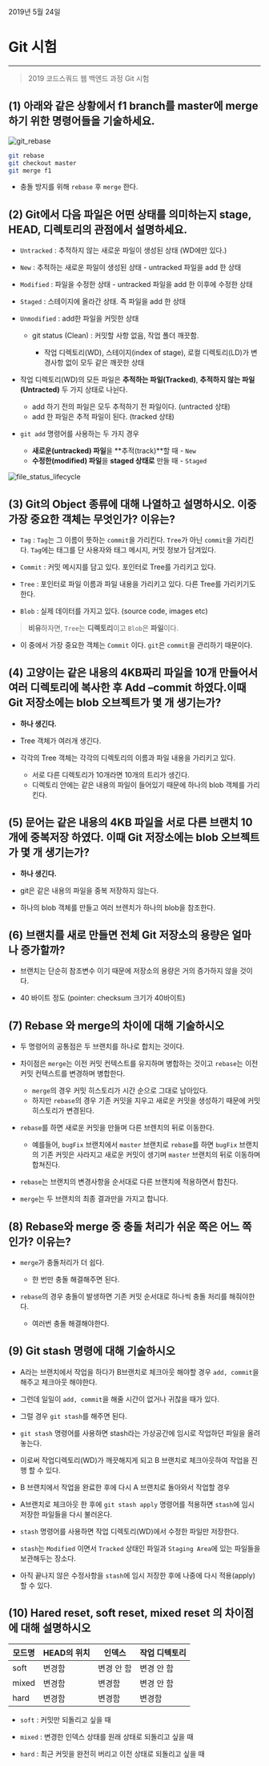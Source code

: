 2019년 5월 24일

# Git 시험

---

> 2019 코드스쿼드 웹 백엔드 과정 Git 시험

## (1) 아래와 같은 상황에서 f1 branch를 master에 merge하기 위한 명령어들을 기술하세요.

![git_rebase](./img/git_test_1.png)

```bash
git rebase
git checkout master
git merge f1
```

- 충돌 방지를 위해 `rebase` 후 `merge` 한다.

## (2) Git에서 다음 파일은 어떤 상태를 의미하는지 stage, HEAD, 디렉토리의 관점에서 설명하세요.

- `Untracked` : 추적하지 않는 새로운 파일이 생성된 상태 (WD에만 있다.)

- `New` : 추적하는 새로운 파일이 생성된 상태 - untracked 파일을 add 한 상태

- `Modified` : 파일을 수정한 상태 - untracked 파일을 add 한 이후에 수정한 상태

- `Staged` : 스테이지에 올라간 상태. 즉 파일을 add 한 상태

- `Unmodified`  : add한 파일을 커밋한 상태 

  - git status (Clean) : 커밋할 사항 없음, 작업 폴더 깨끗함. 

    - 작업 디렉토리(WD), 스테이지(index of stage), 로컬 디렉토리(LD)가 변경사항 없이 모두 같은 깨끗한 상태

- 작업 디렉토리(WD)의 모든 파일은 **추적하는 파일(Tracked)**, **추적하지 않는 파일(Untracted)** 두 가지 상태로 나뉜다.
  - add 하기 전의 파일은 모두 추적하기 전 파일이다. (untracted 상태)
  - add 한 파일은 추적 파일이 된다. (tracked 상태)

- `git add` 명령어를 사용하는 두 가지 경우
  - **새로운(untracked) 파일**을 **추적(track)**할 때 - `New`
  - **수정한(modified) 파일**을 **staged 상태로** 만들 때 - `Staged`

![file_status_lifecycle](./img/file_status_lifecycle.png)

## (3) Git의 Object 종류에 대해 나열하고 설명하시오. 이중 가장 중요한 객체는 무엇인가? 이유는?

- `Tag` : `Tag`는 그 이름이 뜻하는 `commit`을 가리킨다. `Tree`가 아닌 `commit`을 가리킨다. `Tag`에는 태그를 단 사용자와 태그 메시지, 커밋 정보가 담겨있다.

- `Commit` : 커밋 메시지를 담고 있다. 포인터로 Tree를 가리키고 있다.

- `Tree` : 포인터로 파일 이름과 파일 내용을 가리키고 있다. 다른 Tree를 가리키기도 한다.

- `Blob` : 실제 데이터를 가지고 있다. (source code, images etc)

> **비유**하자면, `Tree`는 **디렉토리**이고 `Blob`은 **파일**이다.

- 이 중에서 가장 중요한 객체는 `Commit` 이다. `git`은 `commit`을 관리하기 때문이다.

## (4) 고양이는 같은 내용의 4KB짜리 파일을 10개 만들어서 여러 디렉토리에 복사한 후 Add –commit 하였다.이때 Git 저장소에는 blob 오브젝트가 몇 개 생기는가?

- **하나 생긴다.**

- Tree 객체가 여러개 생긴다.

- 각각의 Tree 객체는 각각의 디렉토리의 이름과 파일 내용을 가리키고 있다.
  - 서로 다른 디렉토리가 10개라면 10개의 트리가 생긴다.
  - 디렉토리 안에는 같은 내용의 파일이 들어있기 때문에 하나의 blob 객체를 가리킨다.

## (5) 문어는 같은 내용의 4KB 파일을 서로 다른 브랜치 10개에 중복저장 하였다. 이때 Git 저장소에는 blob 오브젝트가 몇 개 생기는가?

- **하나 생긴다.**

- git은 같은 내용의 파일을 중복 저장하지 않는다.

- 하나의 blob 객체를 만들고 여러 브렌치가 하나의 blob을 참조한다.

## (6) 브랜치를 새로 만들면 전체 Git 저장소의 용량은 얼마나 증가할까?

- 브랜치는 단순히 참조변수 이기 때문에 저장소의 용량은 거의 증가하지 않을 것이다.

- 40 바이트 정도 (pointer: checksum 크기가 40바이트)

## (7) Rebase 와 merge의 차이에 대해 기술하시오

- 두 명령어의 공통점은 두 브랜치를 하나로 합치는 것이다.

- 차이점은 `merge`는 이전 커밋 컨텍스트를 유지하며 병합하는 것이고 `rebase`는 이전 커밋 컨텍스트를 변경하며 병합한다.

  - `merge`의 경우 커밋 히스토리가 시간 순으로 그대로 남아있다.
  - 하지만 `rebase`의 경우 기존 커밋을 지우고 새로운 커밋을 생성하기 때문에 커밋 히스토리가 변경된다.

- `rebase`를 하면 새로운 커밋을 만들며 다른 브렌치의 뒤로 이동한다.

  - 예를들어, `bugFix` 브랜치에서 `master` 브랜치로 `rebase`를 하면 `bugFix` 브랜치의 기존 커밋은 사라지고 새로운 커밋이 생기며 `master` 브랜치의 뒤로 이동하며 합쳐진다.

- `rebase`는 브랜치의 변경사항을 순서대로 다른 브랜치에 적용하면서 합친다.

- `merge`는 두 브랜치의 최종 결과만을 가지고 합니다.

## (8) Rebase와 merge 중 충돌 처리가 쉬운 쪽은 어느 쪽인가? 이유는?

- `merge`가 충돌처리가 더 쉽다.
  - 한 번만 충돌 해결해주면 된다.

- `rebase`의 경우 충돌이 발생하면 기존 커밋 순서대로 하나씩 충돌 처리를 해줘야한다.
  - 여러번 충돌 해결해야한다.

## (9) Git stash 명령에 대해 기술하시오

- A라는 브랜치에서 작업을 하다가 B브랜치로 체크아웃 해야할 경우 `add, commit`을 해주고 체크아웃 해야한다.

- 그런데 일일이 `add, commit`을 해줄 시간이 없거나 귀찮을 때가 있다.

- 그럴 경우 `git stash`를 해주면 된다.

- `git stash` 명령어를 사용하면 stash라는 가상공간에 임시로 작업하던 파일을 올려놓는다.

- 이로써 작업디렉토리(WD)가 깨끗해지게 되고 B 브랜치로 체크아웃하여 작업을 진행 할 수 있다.

- B 브랜치에서 작업을 완료한 후에 다시 A 브랜치로 돌아와서 작업할 경우

- A브랜치로 체크아웃 한 후에 `git stash apply` 명령어를 적용하면 `stash`에 임시 저장한 파일들을 다시 불러온다.

- `stash` 명령어를 사용하면 작업 디렉토리(WD)에서 수정한 파일만 저장한다. 

- `stash`는 `Modified` 이면서 `Tracked` 상태인 파일과 `Staging Area`에 있는 파일들을 보관해두는 장소다.

- 아직 끝나지 않은 수정사항을 `stash`에 임시 저장한 후에 나중에 다시 적용(apply)할 수 있다.

## (10) Hared reset, soft reset, mixed reset 의 차이점에 대해 설명하시오

모드명 | HEAD의 위치 | 인덱스| 작업 디텍토리
--------- | --------- | ----------| ----------------
soft| 변경함| 변경 안 함| 변경 안 함
mixed| 변경함| 변경함| 변경 안 함
hard| 변경함| 변경함| 변경함

- `soft` : 커밋만 되돌리고 싶을 때

- `mixed` : 변경한 인덱스 상태를 원래 상태로 되돌리고 싶을 때

- `hard` : 최근 커밋을 완전히 버리고 이전 상태로 되돌리고 싶을 때